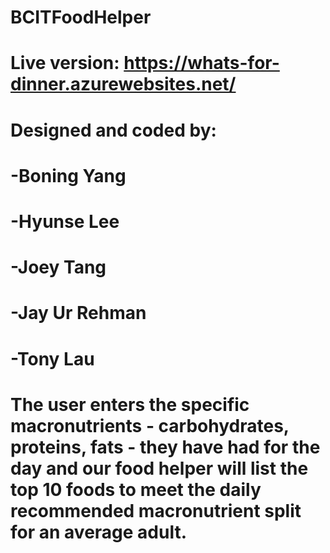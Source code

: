 # BCITFoodHelper
# Live version: https://whats-for-dinner.azurewebsites.net/
# Designed and coded by:
#	-Boning Yang
#	-Hyunse Lee
#	-Joey Tang
#	-Jay Ur Rehman
#	-Tony Lau

# The user enters the specific macronutrients - carbohydrates, proteins, fats - they have had for the day and our food helper will list the top 10 foods to meet the daily recommended macronutrient split for an average adult.
